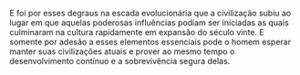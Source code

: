 ﻿E foi por esses degraus na escada evolucionária que a civilização subiu ao lugar em que aquelas  poderosas influências podiam ser iniciadas as quais culminaram na cultura rapidamente em expansão do século vinte. E somente por adesão a esses elementos essenciais pode o homem esperar manter suas civilizações atuais e prover ao mesmo tempo o desenvolvimento contínuo e a sobrevivência segura delas.